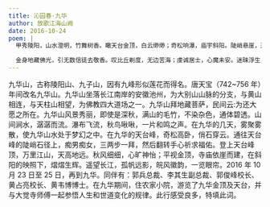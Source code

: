 ```yaml
---
title: 沁园春·九华
author: 放歌江海山阙
date: 2016-10-24
poem: |
  甲秀陵阳，山水澄明，竹舞树香。瞰天台金顶，白云缈缈；奇松响瀑，庙宇斜阳。陡峭悬崖，通天石径，喘喘游人雾里攀。极目处，见大江东去，落日孤帆。

  金身地藏佛光，引无数信徒去敬香。叹比丘剃度，无边苦海；虔诚居士，心魔未安。迷昧浮生，拾级叩拜，翻转手心企老苍。须顿悟，看人间万象，正道沧桑！
---
```


九华山，古称陵阳山、九子山，因有九峰形似莲花而得名。唐天宝（742~756 年）年间改名九华山。九华山坐落长江南岸的安徽池州，为大别山山脉的分支，与黄山相连，与天柱山相望，为佛教四大道场之一。九华山拜地藏菩萨，民间云:为还大愿之所在。九华山风景秀丽，即使是深秋，满山的毛竹，不染杂色，通体碧透。山间涧水，潺潺而流。瀑布飞流，秋鸟啾啾，一片和鸣之声。在九华的几天，雾聚雾散，使九华山水处于梦幻之中。在九华的天台峰，奇松高卧，俏石穿云。通往天台峰的陡峭石径上，痴男痴女，三两步一拜，然后翻转手心祈求福佑。登上天台峰顶，万里江山，天高地远。秋风细细，心旷神怡；平视金顶，寺庙依崖而建，在斜阳的映照下，熠熠生辉。遥望长江，孤帆远影，皖风徽韵，一览眼帘。2016 年 10 月 23 日至 25 日，再到九华。同伴有：郭兵总裁、李其生副总裁、郭俊峰校长、黄占亮校长、黄韦博博士。在九华期间，住农家小院，游览了九华金顶及天台，并与大觉寺师傅一起参悟人生和世道变化的规律。此行感受良多，特填此词。
